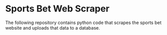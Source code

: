# Sports Bet Web Scraper
The following repository contains python code that scrapes the sports bet website and uploads that data to a database. 
